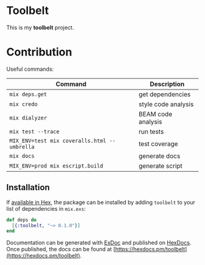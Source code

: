 # Toolbelt

This is my **toolbelt** project.

# Contribution

Useful commands:

| Command                                      | Description         |
| -------------------------------------------- | ------------------- |
| `mix deps.get`                               | get dependencies    |
| `mix credo`                                  | style code analysis |
| `mix dialyzer`                               | BEAM code analysis  |
| `mix test --trace`                           | run tests           |
| `MIX_ENV=test mix coveralls.html --umbrella` | test coverage       |
| `mix docs`                                   | generate docs       |
| `MIX_ENV=prod mix escript.build`             | generate script     |

## Installation

If [available in Hex](https://hex.pm/docs/publish), the package can be installed
by adding `toolbelt` to your list of dependencies in `mix.exs`:

```elixir
def deps do
  [{:toolbelt, "~> 0.1.0"}]
end
```

Documentation can be generated with [ExDoc](https://github.com/elixir-lang/ex_doc)
and published on [HexDocs](https://hexdocs.pm). Once published, the docs can
be found at [https://hexdocs.pm/toolbelt](https://hexdocs.pm/toolbelt).
